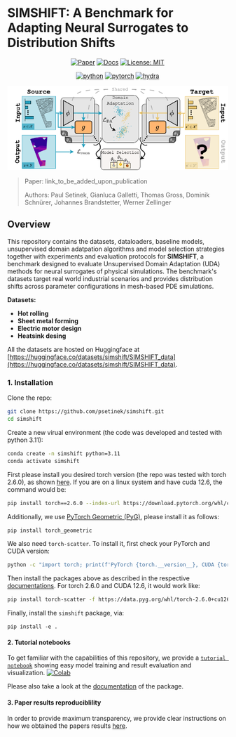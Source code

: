 # SIMSHIFT: A Benchmark for Adapting Neural Surrogates to Distribution Shifts

<div align="center">

[![Paper](https://img.shields.io/badge/arXiv-1234.56789-b31b1b.svg)](https://arxiv.org/pdf/TODO)
[![Docs](https://img.shields.io/readthedocs/simshift/latest)](https://simshift.readthedocs.io/en/latest/index.html)
[![License: MIT](https://img.shields.io/badge/License-MIT-blue.svg)](LICENSE)

[![python](https://img.shields.io/badge/-Python_3.11-blue?logo=python&logoColor=white)](https://www.python.org/downloads/release/python-3110/)
[![pytorch](https://img.shields.io/badge/PyTorch_2.6-ee4c2c?logo=pytorch&logoColor=white)](https://pytorch.org/docs/2.6/)
[![hydra](https://img.shields.io/badge/Hydra_1.3-89b8cd)](https://hydra.cc/)

![Figure 1](./res/figure_1.png)

</div>

> Paper: link_to_be_added_upon_publication
>
> Authors: Paul Setinek, Gianluca Galletti, Thomas Gross, Dominik Schnürer, Johannes Brandstetter, Werner Zellinger

## Overview

This repository contains the datasets, dataloaders, baseline models, unsupervised domain adatpation algorithms and model selection strategies together with experiments and evaluation protocols for **SIMSHIFT**, a benchmark designed to evaluate Unsupervised Domain Adaptation (UDA) methods for neural surrogates of physical simulations. The benchmark's datasets target real world industrial scenarios and provides distribution shifts across parameter configurations in mesh-based PDE simulations.

**Datasets:**

- **Hot rolling**
- **Sheet metal forming**
- **Electric motor design**
- **Heatsink desing**

All the datasets are hosted on Huggingface at [https://huggingface.co/datasets/simshift/SIMSHIFT_data](https://huggingface.co/datasets/simshift/SIMSHIFT_data).

### 1. Installation

Clone the repo:

```bash
git clone https://github.com/psetinek/simshift.git
cd simshift
```

Create a new virual environment (the code was developed and tested with python 3.11):

```bash
conda create -n simshift python=3.11
conda activate simshift
```

First please install you desired torch version (the repo was tested with torch 2.6.0), as shown [here](https://pytorch.org/get-started/locally/). If you are on a linux system and have cuda 12.6, the command would be:

```bash
pip install torch==2.6.0 --index-url https://download.pytorch.org/whl/cu126
```

Additionally, we use [PyTorch Geometric (PyG)](https://pytorch-geometric.readthedocs.io/), please install it as follows:

```bash
pip install torch_geometric
```

We also need `torch-scatter`. To install it, first check your PyTorch and CUDA version:

```bash
python -c "import torch; print(f'PyTorch {torch.__version__}, CUDA {torch.version.cuda}')"
```

Then install the packages above as described in the respective [documentations](https://pypi.org/project/torch-scatter/). For torch 2.6.0 and CUDA 12.6, it would work like:

```bash
pip install torch-scatter -f https://data.pyg.org/whl/torch-2.6.0+cu126.html
```

Finally, install the `simshift` package, via:

```
pip install -e .
```

#### 2. Tutorial notebooks

To get familiar with the capabilities of this repository, we provide a [`tutorial notebook`](./notebooks/tutorial.ipynb) showing easy model training and result evaluation and visualization. [![Colab](https://colab.research.google.com/assets/colab-badge.svg)](https://colab.research.google.com/github/psetinek/simshift/blob/main/notebooks/tutorial.ipynb)

Please also take a look at the [documentation](https://simshift.readthedocs.io/en/latest/) of the package.

#### 3. Paper results reproduciblility

In order to provide maximum transparency, we provide clear instructions on how we obtained the papers results [here](./results/README.md).
